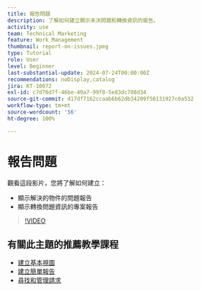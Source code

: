 ```yaml
---
title: 報告問題
description: 了解如何建立顯示未決問題和轉換資訊的報告。
activity: use
team: Technical Marketing
feature: Work Management
thumbnail: report-on-issues.jpeg
type: Tutorial
role: User
level: Beginner
last-substantial-update: 2024-07-24T00:00:00Z
recommendations: noDisplay,catalog
jira: KT-10072
exl-id: c7d76d7f-46be-40a7-99f8-5e83dc708d34
source-git-commit: d17df7162ccaab6b62db34209f50131927c0a532
workflow-type: tm+mt
source-wordcount: '56'
ht-degree: 100%

---
```


# 報告問題

觀看這段影片，您將了解如何建立：

* 顯示解決的物件的問題報告
* 顯示轉換問題資訊的專案報告


>[!VIDEO](https://video.tv.adobe.com/v/3432002/?quality=12&learn=on&enablevpops)


## 有關此主題的推薦教學課程

* [建立基本視圖](/help/reporting/basic-reporting/create-a-basic-view.md)
* [建立簡單報告](/help/reporting/basic-reporting/create-a-simple-report.md)
* [尋找和管理請求](/help/manage-work/issues-requests/find-requests.md)

